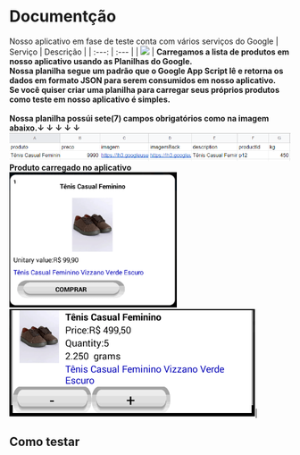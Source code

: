 # Documentção
Nosso aplicativo em fase de teste conta com vários serviços do Google
| Serviço | Descrição |
| :---: | :--- |
| <img src="https://www.google.com/images/about/sheets-icon.svg" width="100"> | **Carregamos a lista de produtos em nosso aplicativo usando as Planilhas do Google.<br> Nossa planilha segue um padrão que o Google App Script lê e retorna os dados em formato JSON para serem consumidos em nosso aplicativo.<br> Se você quiser criar uma planilha para carregar seus próprios produtos como teste em nosso aplicativo é simples. <br><br> Nossa planilha possúi sete(7) campos obrigatórios como na imagem abaixo.↓ ↓ ↓ ↓ ↓**<br><img src="https://github.com/Allanksr/appmeunegocio/blob/master/documentacao-planilha/campos_da_planilha.png?raw=true"><br>**Produto carregado no aplicativo**<br> <img src="https://github.com/Allanksr/appmeunegocio/blob/master/documentacao-planilha/exemplo_do_produto_no_app.png?raw=true"  width="300"> <img src="https://github.com/Allanksr/appmeunegocio/blob/master/documentacao-planilha/produto_no_carrinho.png?raw=true">|


## Como testar

